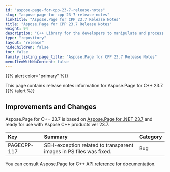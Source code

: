 ```yaml
---
id: "aspose-page-for-cpp-23-7-release-notes"
slug: "aspose-page-for-cpp-23-7-release-notes"
linktitle: "Aspose.Page for CPP 23.7 Release Notes"
title: "Aspose.Page for CPP 23.7 Release Notes"
weight: 94
description: "C++ Library for the developers to manipulate and process PS, EPS, and XPS files. Release Notes of Aspose.Page API solution for C++ | Release 2023.07"
type: "repository"
layout: "release"
hideChildren: false
toc: false
family_listing_page_title: "Aspose.Page for CPP 23.7 Release Notes"
menuItemWithNoContent: false
---
```


{{% alert color="primary" %}}

This page contains release notes information for Aspose.Page for C++ 23.7.
{{% /alert %}}

## Improvements and Changes

Aspose.Page for C++ 23.7 is based on [Aspose.Page for .NET 23.7](/page/net/release-notes/2023/aspose-page-for-net-23-7-release-notes/) and ready for use with Aspose C++ products ver 23.7.

|**Key**|**Summary**|**Category**|
| :- | :- | :- |
|PAGECPP-117|SEH-exception related to transparent images in PS files was fixed.|Bug|


You can consult Aspose.Page for C++ [API reference](https://apireference.aspose.com/cpp/page/) for documentation.
